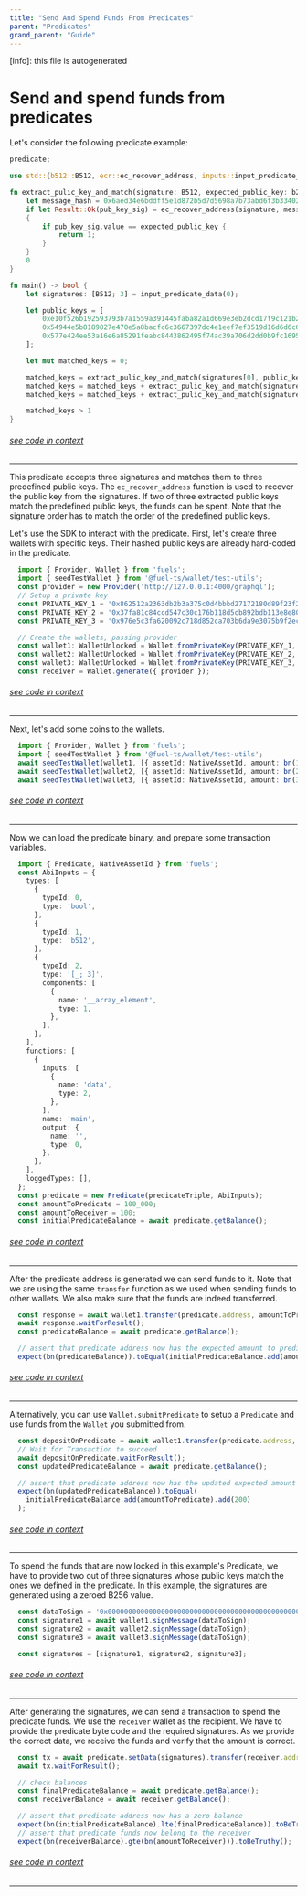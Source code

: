 ```yaml
---
title: "Send And Spend Funds From Predicates"
parent: "Predicates"
grand_parent: "Guide"
---
```


[info]: this file is autogenerated
# Send and spend funds from predicates

Let's consider the following predicate example:


```rust
predicate;

use std::{b512::B512, ecr::ec_recover_address, inputs::input_predicate_data};

fn extract_pulic_key_and_match(signature: B512, expected_public_key: b256) -> u64 {
    let message_hash = 0x6aed34e6bddff5e1d872b5d7d5698a7b73abd6f3b33402732edc73ab9ffb9c70;
    if let Result::Ok(pub_key_sig) = ec_recover_address(signature, message_hash)
    {
        if pub_key_sig.value == expected_public_key {
            return 1;
        }
    }
    0
}

fn main() -> bool {
    let signatures: [B512; 3] = input_predicate_data(0);

    let public_keys = [
        0xe10f526b192593793b7a1559a391445faba82a1d669e3eb2dcd17f9c121b24b1,
        0x54944e5b8189827e470e5a8bacfc6c3667397dc4e1eef7ef3519d16d6d6c6610,
        0x577e424ee53a16e6a85291feabc8443862495f74ac39a706d2dd0b9fc16955eb,
    ];

    let mut matched_keys = 0;

    matched_keys = extract_pulic_key_and_match(signatures[0], public_keys[0]);
    matched_keys = matched_keys + extract_pulic_key_and_match(signatures[1], public_keys[1]);
    matched_keys = matched_keys + extract_pulic_key_and_match(signatures[2], public_keys[2]);

    matched_keys > 1
}
```
###### [see code in context](https://github.com/FuelLabs/fuels-ts/blob/master/packages/fuel-gauge/test-projects/predicate-triple-sig/src/main.sw#L1-L34)

---


This predicate accepts three signatures and matches them to three predefined public keys. The `ec_recover_address` function is used to recover the public key from the signatures. If two of three extracted public keys match the predefined public keys, the funds can be spent. Note that the signature order has to match the order of the predefined public keys.

Let's use the SDK to interact with the predicate. First, let's create three wallets with specific keys. Their hashed public keys are already hard-coded in the predicate.


```typescript
  import { Provider, Wallet } from 'fuels';
  import { seedTestWallet } from '@fuel-ts/wallet/test-utils';
  const provider = new Provider('http://127.0.0.1:4000/graphql');
  // Setup a private key
  const PRIVATE_KEY_1 = '0x862512a2363db2b3a375c0d4bbbd27172180d89f23f2e259bac850ab02619301';
  const PRIVATE_KEY_2 = '0x37fa81c84ccd547c30c176b118d5cb892bdb113e8e80141f266519422ef9eefd';
  const PRIVATE_KEY_3 = '0x976e5c3fa620092c718d852ca703b6da9e3075b9f2ecb8ed42d9f746bf26aafb';

  // Create the wallets, passing provider
  const wallet1: WalletUnlocked = Wallet.fromPrivateKey(PRIVATE_KEY_1, provider);
  const wallet2: WalletUnlocked = Wallet.fromPrivateKey(PRIVATE_KEY_2, provider);
  const wallet3: WalletUnlocked = Wallet.fromPrivateKey(PRIVATE_KEY_3, provider);
  const receiver = Wallet.generate({ provider });
```
###### [see code in context](https://github.com/FuelLabs/fuels-ts/blob/master/packages/fuel-gauge/src/doc-examples.test.ts#L349-L363)

---


Next, let's add some coins to the wallets.


```typescript
  import { Provider, Wallet } from 'fuels';
  import { seedTestWallet } from '@fuel-ts/wallet/test-utils';
  await seedTestWallet(wallet1, [{ assetId: NativeAssetId, amount: bn(1_000_000) }]);
  await seedTestWallet(wallet2, [{ assetId: NativeAssetId, amount: bn(2_000_000) }]);
  await seedTestWallet(wallet3, [{ assetId: NativeAssetId, amount: bn(300_000) }]);
```
###### [see code in context](https://github.com/FuelLabs/fuels-ts/blob/master/packages/fuel-gauge/src/doc-examples.test.ts#L365-L371)

---


Now we can load the predicate binary, and prepare some transaction variables.


```typescript
  import { Predicate, NativeAssetId } from 'fuels';
  const AbiInputs = {
    types: [
      {
        typeId: 0,
        type: 'bool',
      },
      {
        typeId: 1,
        type: 'b512',
      },
      {
        typeId: 2,
        type: '[_; 3]',
        components: [
          {
            name: '__array_element',
            type: 1,
          },
        ],
      },
    ],
    functions: [
      {
        inputs: [
          {
            name: 'data',
            type: 2,
          },
        ],
        name: 'main',
        output: {
          name: '',
          type: 0,
        },
      },
    ],
    loggedTypes: [],
  };
  const predicate = new Predicate(predicateTriple, AbiInputs);
  const amountToPredicate = 100_000;
  const amountToReceiver = 100;
  const initialPredicateBalance = await predicate.getBalance();
```
###### [see code in context](https://github.com/FuelLabs/fuels-ts/blob/master/packages/fuel-gauge/src/doc-examples.test.ts#L373-L417)

---


After the predicate address is generated we can send funds to it. Note that we are using the same `transfer` function as we used when sending funds to other wallets. We also make sure that the funds are indeed transferred.


```typescript
  const response = await wallet1.transfer(predicate.address, amountToPredicate);
  await response.waitForResult();
  const predicateBalance = await predicate.getBalance();

  // assert that predicate address now has the expected amount to predicate
  expect(bn(predicateBalance)).toEqual(initialPredicateBalance.add(amountToPredicate));
```
###### [see code in context](https://github.com/FuelLabs/fuels-ts/blob/master/packages/fuel-gauge/src/doc-examples.test.ts#L419-L426)

---


Alternatively, you can use `Wallet.submitPredicate` to setup a `Predicate` and use funds from the `Wallet` you submitted from.


```typescript
  const depositOnPredicate = await wallet1.transfer(predicate.address, 200);
  // Wait for Transaction to succeed
  await depositOnPredicate.waitForResult();
  const updatedPredicateBalance = await predicate.getBalance();

  // assert that predicate address now has the updated expected amount to predicate
  expect(bn(updatedPredicateBalance)).toEqual(
    initialPredicateBalance.add(amountToPredicate).add(200)
  );
```
###### [see code in context](https://github.com/FuelLabs/fuels-ts/blob/master/packages/fuel-gauge/src/doc-examples.test.ts#L428-L438)

---


To spend the funds that are now locked in this example's Predicate, we have to provide two out of three signatures whose public keys match the ones we defined in the predicate. In this example, the signatures are generated using a zeroed B256 value.


```typescript
  const dataToSign = '0x0000000000000000000000000000000000000000000000000000000000000000';
  const signature1 = await wallet1.signMessage(dataToSign);
  const signature2 = await wallet2.signMessage(dataToSign);
  const signature3 = await wallet3.signMessage(dataToSign);

  const signatures = [signature1, signature2, signature3];
```
###### [see code in context](https://github.com/FuelLabs/fuels-ts/blob/master/packages/fuel-gauge/src/doc-examples.test.ts#L440-L447)

---


After generating the signatures, we can send a transaction to spend the predicate funds. We use the `receiver` wallet as the recipient. We have to provide the predicate byte code and the required signatures. As we provide the correct data, we receive the funds and verify that the amount is correct.


```typescript
  const tx = await predicate.setData(signatures).transfer(receiver.address, amountToReceiver);
  await tx.waitForResult();

  // check balances
  const finalPredicateBalance = await predicate.getBalance();
  const receiverBalance = await receiver.getBalance();

  // assert that predicate address now has a zero balance
  expect(bn(initialPredicateBalance).lte(finalPredicateBalance)).toBeTruthy();
  // assert that predicate funds now belong to the receiver
  expect(bn(receiverBalance).gte(bn(amountToReceiver))).toBeTruthy();
```
###### [see code in context](https://github.com/FuelLabs/fuels-ts/blob/master/packages/fuel-gauge/src/doc-examples.test.ts#L449-L461)

---

